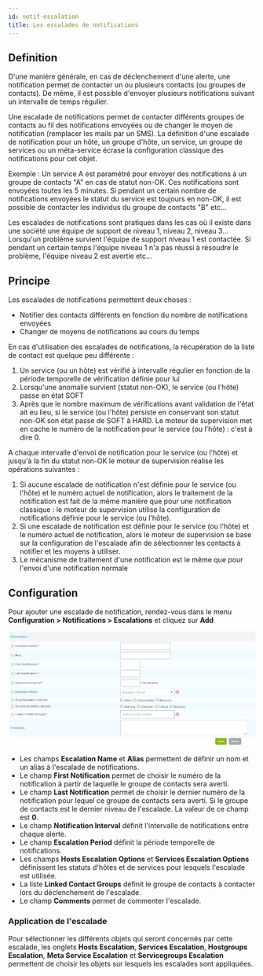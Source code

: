 ```yaml
---
id: notif-escalation
title: Les escalades de notifications
---
```


## Definition

D'une manière générale, en cas de déclenchement d'une alerte, une notification permet de contacter un ou plusieurs
contacts (ou groupes de contacts). De même, il est possible d'envoyer plusieurs notifications suivant un intervalle de
temps régulier.

Une escalade de notifications permet de contacter différents groupes de contacts au fil des notifications envoyées ou
de changer le moyen de notification (remplacer les mails par un SMS).
La définition d'une escalade de notification pour un hôte, un groupe d'hôte, un service, un groupe de services ou un
méta-service écrase la configuration classique des notifications pour cet objet.

Exemple : Un service A est paramétré pour envoyer des notifications à un groupe de contacts "A" en cas de statut non-OK.
Ces notifications sont envoyées toutes les 5 minutes.
Si pendant un certain nombre de notifications envoyées le statut du service est toujours en non-OK, il est possible de
contacter les individus du groupe de contacts "B" etc...

Les escalades de notifications sont pratiques dans les cas où il existe dans une société une équipe de support de niveau
1, niveau 2, niveau 3...
Lorsqu'un problème survient l'équipe de support niveau 1 est contactée. Si pendant un certain temps l'équipe niveau 1
n'a pas réussi à résoudre le problème, l'équipe niveau 2 est avertie etc...

## Principe

Les escalades de notifications permettent deux choses :

* Notifier des contacts différents en fonction du nombre de notifications envoyées
* Changer de moyens de notifications au cours du temps

En cas d'utilisation des escalades de notifications, la récupération de la liste de contact est quelque peu différente :

1. Un service (ou un hôte) est vérifié à intervalle régulier en fonction de la période temporelle de vérification
  définie pour lui
2. Lorsqu'une anomalie survient (statut non-OK), le service (ou l'hôte) passe en état SOFT
3. Après que le nombre maximum de vérifications avant validation de l'état ait eu lieu, si le service (ou l'hôte)
  persiste en conservant son statut non-OK son état passe de SOFT à HARD. Le moteur de supervision met en cache le numéro
  de la notification pour le service (ou l'hôte) : c'est à dire 0.

A chaque intervalle d'envoi de notification pour le service (ou l'hôte) et jusqu'à la fin du statut non-OK le moteur de
supervision réalise les opérations suivantes :

1. Si aucune escalade de notification n'est définie pour le service (ou l'hôte) et le numéro actuel de notification,
  alors le traitement de la notification est fait de la même manière que pour une notification classique : le moteur de
  supervision utilise la configuration de notifications définie pour le service (ou l'hôte).
2. Si une escalade de notification est définie pour le service (ou l'hôte) et le numéro actuel de notification, alors
  le moteur de supervision se base sur la configuration de l'escalade afin de sélectionner les contacts à notifier et
  les moyens à utiliser.
3. Le mécanisme de traitement d'une notification est le même que pour l'envoi d'une notification normale

## Configuration

Pour ajouter une escalade de notification, rendez-vous dans le menu **Configuration > Notifications > Escalations** et
cliquez sur **Add**

![image](../assets/alerts/04notificationsescalation.png)

* Les champs **Escalation Name** et **Alias** permettent de définir un nom et un alias à l'escalade de notifications.
* Le champ **First Notification** permet de choisir le numéro de la notification à partir de laquelle le groupe de
  contacts sera averti.
* Le champ **Last Notification** permet de choisir le dernier numéro de la notification pour lequel ce groupe de contacts
  sera averti. Si le groupe de contacts est le dernier niveau de l'escalade. La valeur de ce champ est **0**.
* Le champ **Notification Interval** définit l'intervalle de notifications entre chaque alerte.
* Le champ **Escalation Period** définit la période temporelle de notifications.
* Les champs **Hosts Escalation Options** et **Services Escalation Options** définissent les statuts d'hôtes et de services
  pour lesquels l'escalade est utilisée.
* La liste **Linked Contact Groups** définit le groupe de contacts à contacter lors du déclenchement de l'escalade.
* Le champ **Comments** permet de commenter l'escalade.

### Application de l'escalade

Pour sélectionner les différents objets qui seront concernés par cette escalade, les onglets **Hosts Escalation**,
**Services Escalation**, **Hostgroups Escalation**, **Meta Service Escalation** et **Servicegroups Escalation** permettent
de choisir les objets sur lesquels les escalades sont appliquées.
